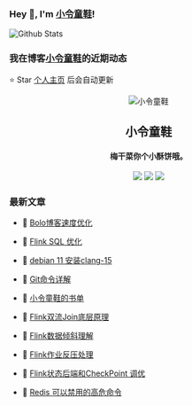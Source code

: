 ### Hey 👋, I'm [小令童鞋](https://www/zeekling.cn)! 

![Github Stats](https://github-readme-stats-zeekling.vercel.app/api?username=zeekling&show_icons=true) 

### 我在博客[小令童鞋](https://www/zeekling.cn)的近期动态
⭐️ Star [个人主页](https://github.com/zeekling) 后会自动更新

<p align="center"><img alt="小令童鞋" src="https://pan.zeekling.cn/zeekling/blog/logo.th.png"></p><h2 align="center"> 小令童鞋 </h2>

<h4 align="center">梅干菜你个小酥饼哦。</h4>
<p align="center"><a title="小令童鞋" target="_blank" href="https://github.com/zeekling/zeekling"><img src="https://img.shields.io/github/last-commit/zeekling/zeekling.svg?style=flat-square&color=FF9900"></a>
<a title="GitHub repo size in bytes" target="_blank" href="https://github.com/zeekling/zeekling"><img src="https://img.shields.io/github/repo-size/zeekling/zeekling.svg?style=flat-square"></a>
<a title="Hits" target="_blank" href="https://github.com/zeekling/hits"><img src="https://hits.b3log.org/zeekling/zeekling.svg"></a></p>

### 最新文章

* 📝 [Bolo博客速度优化](https://www.zeekling.cn/articles/2023/04/24/1682266164003.html) 
 
* 📝 [Flink SQL 优化](https://www.zeekling.cn/articles/2023/01/29/1674997482998.html) 
 
* 📝 [debian 11 安装clang-15](https://www.zeekling.cn/articles/2023/04/21/1682088668680.html) 
 
* 📝 [Git命令详解](https://www.zeekling.cn/articles/2019/12/01/1575184426144.html) 
 
* 📝 [小令童鞋的书单](https://www.zeekling.cn/book.html) 
 
* 📝 [Flink双流Join底层原理](https://www.zeekling.cn/articles/2023/02/11/1676089884617.html) 
 
* 📝 [Flink数据倾斜理解](https://www.zeekling.cn/articles/2023/01/15/1673759370022.html) 
 
* 📝 [Flink作业反压处理](https://www.zeekling.cn/articles/2023/01/06/1673019386175.html) 
 
* 📝 [Flink状态后端和CheckPoint 调优](https://www.zeekling.cn/articles/2023/01/02/1672595660973.html) 
 
* 📝 [Redis 可以禁用的高危命令](https://www.zeekling.cn/articles/2022/08/02/1659370527373.html) 
 




